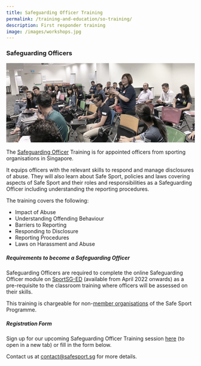 ```yaml
---
title: Safeguarding Officer Training
permalink: /training-and-education/so-training/
description: First responder training
image: /images/workshops.jpg
---
```

### Safeguarding Officers

![Alt text for image on Isomer site](/images/SO%20Training.jpg)

The [Safeguarding Officer](https://www.safesport.sg/case-management/safeguarding-officer) Training is for appointed officers from sporting organisations in Singapore. 

It equips officers with the relevant skills to respond and manage disclosures of abuse. They will also learn about Safe Sport, policies and laws covering aspects of Safe Sport and their roles and responsibilities as a Safeguarding
Officer including understanding the reporting procedures.  

The training covers the following:
* Impact of Abuse
* Understanding Offending Behaviour
* Barriers to Reporting
* Responding to Disclosure
* Reporting Procedures
* Laws on Harassment and Abuse

##### Requirements to become a Safeguarding Officer

Safeguarding Officers are required to complete the online Safeguarding Officer module on [SportSG-ED](https://www.sportsync.sg/App/Login?ReturnUrl=%2fApp%2fHome%2fLaunchSMLP) (available from April 2022 onwards) as a pre-requisite to the classroom training where officers will be assessed on their skills. 

This training is chargeable for non-[member organisations](/about/memberorganisations) of the Safe Sport Programme. 

##### Registration Form
Sign up for our upcoming Safeguarding Officer Training session [here](https://go.gov.sg/sotrg) (to open in a new tab) or fill in the form below.





Contact us at [contact@safesport.sg](mailto:contact@safesport.sg) for more details.